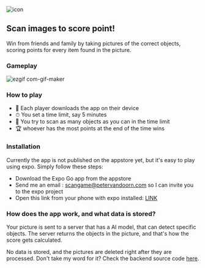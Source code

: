 

![icon](https://user-images.githubusercontent.com/71013416/178444610-afb01ca8-c8be-443d-be2d-328bde3f95cf.png)

## Scan images to score point!
Win from friends and family by taking pictures of the correct objects, scoring points for every item found in the picture. 




### Gameplay
![ezgif com-gif-maker](https://user-images.githubusercontent.com/71013416/178448499-3f547173-43ab-41b2-967a-a1f9ae8dd9a0.gif)


### How to play

- 📲 Each player downloads the app on their device 
- ⏱ You set a time limit, say 5 minutes 
- 🏃 You try to scan as many objects as you can in the time limit
- 🏆 whoever has the most points at the end of the time wins 

### Installation

Currently the app is not published on the appstore yet, but it's easy to play using expo. Simply follow these steps: 

- Download the Expo Go app from the appstore
- Send me an email : scangame@petervandoorn.com so I can invite you to the expo project
- Open this link from your phone with expo installed: [LINK]([url](https://expo.dev/@petervandoorn/ScanGameApps?serviceType=classic&distribution=expo-go))

### How does the app work, and what data is stored? 
Your picture is sent to a server that has a AI model, that can detect specific objects. 
The server returns the objects in the picture, and that's how the score gets calculated. 

No data is stored, and the pictures are deleted right after they are processed. Don't take my word for it? Check the backend source code [here]([url](https://github.com/two-trick-pony-NL/ScanGameBackend)).
